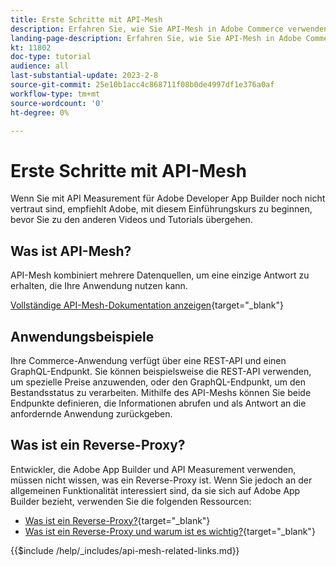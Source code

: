 ```yaml
---
title: Erste Schritte mit API-Mesh
description: Erfahren Sie, wie Sie API-Mesh in Adobe Commerce verwenden und [!DNL Adobe App Builder]. Erfahren Sie mehr über die Installation von Adobe App Builder, die Arbeit mit Projekten, die Erstellung eines grafischen Reverse-Proxy und vieles mehr.
landing-page-description: Erfahren Sie, wie Sie API-Mesh in Adobe Commerce verwenden und [!DNL Adobe App Builder]. Erfahren Sie mehr über die Installation von Adobe IO, die Arbeit mit Projekten, die Erstellung eines grafischen Reverse-Proxy und vieles mehr.
kt: 11802
doc-type: tutorial
audience: all
last-substantial-update: 2023-2-8
source-git-commit: 25e10b1acc4c868711f08b0de4997df1e376a0af
workflow-type: tm+mt
source-wordcount: '0'
ht-degree: 0%

---
```


# Erste Schritte mit API-Mesh

Wenn Sie mit API Measurement für Adobe Developer App Builder noch nicht vertraut sind, empfiehlt Adobe, mit diesem Einführungskurs zu beginnen, bevor Sie zu den anderen Videos und Tutorials übergehen.

## Was ist API-Mesh?

API-Mesh kombiniert mehrere Datenquellen, um eine einzige Antwort zu erhalten, die Ihre Anwendung nutzen kann.

[Vollständige API-Mesh-Dokumentation anzeigen](https://developer.adobe.com/graphql-mesh-gateway/gateway/overview/){target="_blank"}

## Anwendungsbeispiele

Ihre Commerce-Anwendung verfügt über eine REST-API und einen GraphQL-Endpunkt. Sie können beispielsweise die REST-API verwenden, um spezielle Preise anzuwenden, oder den GraphQL-Endpunkt, um den Bestandsstatus zu verarbeiten. Mithilfe des API-Meshs können Sie beide Endpunkte definieren, die Informationen abrufen und als Antwort an die anfordernde Anwendung zurückgeben.

## Was ist ein Reverse-Proxy?

Entwickler, die Adobe App Builder und API Measurement verwenden, müssen nicht wissen, was ein Reverse-Proxy ist. Wenn Sie jedoch an der allgemeinen Funktionalität interessiert sind, da sie sich auf Adobe App Builder bezieht, verwenden Sie die folgenden Ressourcen:

* [Was ist ein Reverse-Proxy?](https://www.imperva.com/learn/performance/reverse-proxy/){target="_blank"}
* [Was ist ein Reverse-Proxy und warum ist es wichtig?](https://blog.hubspot.com/website/reverse-proxy){target="_blank"}

{{$include /help/_includes/api-mesh-related-links.md}}
